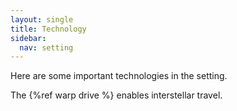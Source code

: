 ```yaml
---
layout: single
title: Technology
sidebar:
  nav: setting
---
```


Here are some important technologies in the setting.

The {%ref warp drive %} enables interstellar travel.
